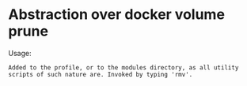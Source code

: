 # Abstraction over docker volume prune

Usage:

    Added to the profile, or to the modules directory, as all utility scripts of such nature are. Invoked by typing 'rmv'.